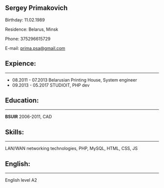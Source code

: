 ## Sergey Primakovich

Birthday: 11.02.1989


Residence: Belarus, Minsk


Phone: 375296615729

E-mail: prima.psa@gmail.com

## Expience:
***
* 08.2011 - 07.2013 Belarusian Printing House, System engineer
* 09.2013 - 05.2017 STUDIOIT, PHP dev

## Education:
***
**BSUIR** 2006-2011, CAD

## Skills:
***
LAN/WAN networking technologies, PHP, MySQL, HTML, CSS, JS

## English:
***
English level A2
